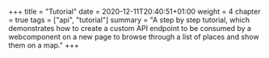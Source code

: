 +++
title = "Tutorial"
date = 2020-12-11T20:40:51+01:00
weight = 4
chapter = true
tags = ["api", "tutorial"]
summary = "A step by step tutorial, which demonstrates how to create a custom API endpoint to be consumed by a webcomponent on a new page to browse through a list of places and show them on a map."
+++
